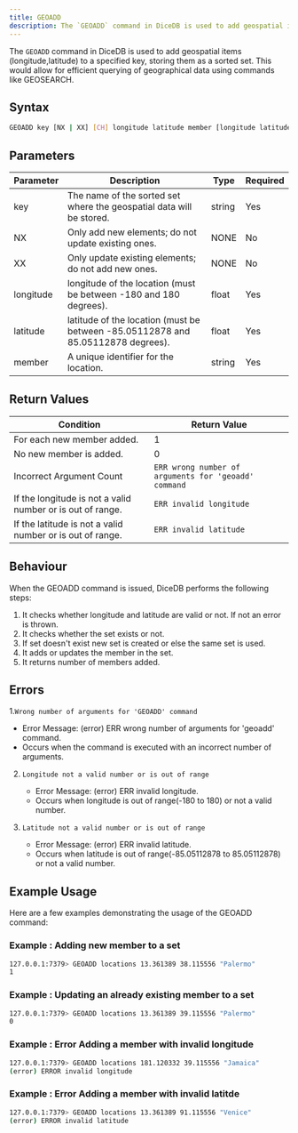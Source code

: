 ```yaml
---
title: GEOADD
description: The `GEOADD` command in DiceDB is used to add geospatial items (longitude,latitude) to a specified key, storing them as a sorted set. This would allow for efficient querying of geographical data using commands like GEOSEARCH.
---
```


The `GEOADD` command in DiceDB is used to add geospatial items (longitude,latitude) to a specified key, storing them as a sorted set. This would allow for efficient querying of geographical data using commands like GEOSEARCH.

## Syntax

```bash
GEOADD key [NX | XX] [CH] longitude latitude member [longitude latitude member ...]
```

## Parameters

| Parameter | Description                                                                       | Type   | Required |
| --------- | --------------------------------------------------------------------------------- | ------ | -------- |
| key       | The name of the sorted set where the geospatial data will be stored.              | string | Yes      |
| NX        | Only add new elements; do not update existing ones.                               | NONE   | No       |
| XX        | Only update existing elements; do not add new ones.                               | NONE   | No       |
| longitude | longitude of the location (must be between -180 and 180 degrees).                 | float  | Yes      |
| latitude  | latitude of the location (must be between -85.05112878 and 85.05112878 degrees).  | float  | Yes      |
| member    | A unique identifier for the location.                                             | string | Yes      |


## Return Values

| Condition                                                    | Return Value                                                |
| ------------------------------------------------------------ | ----------------------------------------------------------- |
| For each new member added.                                   | 1                                                           |
| No new member is added.                                      | 0                                                           |
| Incorrect Argument Count                                     |`ERR wrong number of arguments for 'geoadd' command`         |
| If the longitude is not a valid number or is out of range.   |`ERR invalid longitude`                                      |
| If the latitude  is not a valid number or is out of range.   |`ERR invalid latitude`                                       |

## Behaviour

When the GEOADD command is issued, DiceDB performs the following steps:

1. It checks whether longitude and latitude are valid or not. If not an error is thrown. 
2. It checks whether the set exists or not.
3. If set doesn't exist new set is created or else the same set is used. 
4. It adds or updates the member in the set.
5. It returns number of members added. 

## Errors

1.`Wrong number of arguments for 'GEOADD' command`
   - Error Message: (error) ERR wrong number of arguments for 'geoadd' command.
   - Occurs when the command is executed with an incorrect number of arguments.

2. `Longitude not a valid number or is out of range `
   - Error Message: (error) ERR invalid longitude.
   - Occurs when longitude is out of range(-180 to 180) or not a valid number.

3. `Latitude not a valid number or is out of range `
   - Error Message: (error) ERR invalid latitude.
   - Occurs when latitude is out of range(-85.05112878 to 85.05112878) or not a valid number.

## Example Usage

Here are a few examples demonstrating the usage of the GEOADD command:

### Example : Adding new member to a set

```bash
127.0.0.1:7379> GEOADD locations 13.361389 38.115556 "Palermo"
1
```

### Example : Updating an already existing member to a set

```bash
127.0.0.1:7379> GEOADD locations 13.361389 39.115556 "Palermo"
0
```

### Example : Error Adding a member with invalid longitude

```bash
127.0.0.1:7379> GEOADD locations 181.120332 39.115556 "Jamaica"
(error) ERROR invalid longitude
```

### Example : Error Adding a member with invalid latitde

```bash
127.0.0.1:7379> GEOADD locations 13.361389 91.115556 "Venice"
(error) ERROR invalid latitude
```
